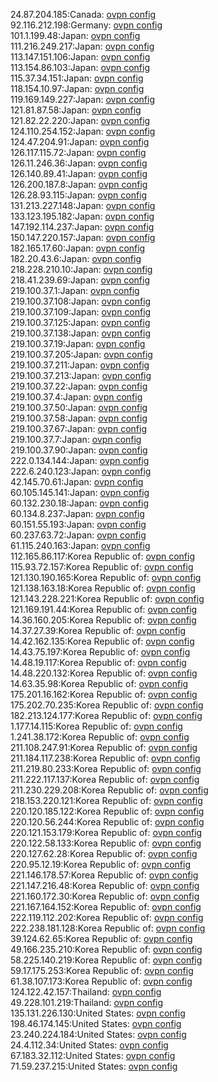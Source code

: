 24.87.204.185:Canada: [ovpn config](vpn/24_87_204_185.ovpn)  
92.116.212.198:Germany: [ovpn config](vpn/92_116_212_198.ovpn)  
101.1.199.48:Japan: [ovpn config](vpn/101_1_199_48.ovpn)  
111.216.249.217:Japan: [ovpn config](vpn/111_216_249_217.ovpn)  
113.147.151.106:Japan: [ovpn config](vpn/113_147_151_106.ovpn)  
113.154.86.103:Japan: [ovpn config](vpn/113_154_86_103.ovpn)  
115.37.34.151:Japan: [ovpn config](vpn/115_37_34_151.ovpn)  
118.154.10.97:Japan: [ovpn config](vpn/118_154_10_97.ovpn)  
119.169.149.227:Japan: [ovpn config](vpn/119_169_149_227.ovpn)  
121.81.87.58:Japan: [ovpn config](vpn/121_81_87_58.ovpn)  
121.82.22.220:Japan: [ovpn config](vpn/121_82_22_220.ovpn)  
124.110.254.152:Japan: [ovpn config](vpn/124_110_254_152.ovpn)  
124.47.204.91:Japan: [ovpn config](vpn/124_47_204_91.ovpn)  
126.117.115.72:Japan: [ovpn config](vpn/126_117_115_72.ovpn)  
126.11.246.36:Japan: [ovpn config](vpn/126_11_246_36.ovpn)  
126.140.89.41:Japan: [ovpn config](vpn/126_140_89_41.ovpn)  
126.200.187.8:Japan: [ovpn config](vpn/126_200_187_8.ovpn)  
126.28.93.115:Japan: [ovpn config](vpn/126_28_93_115.ovpn)  
131.213.227.148:Japan: [ovpn config](vpn/131_213_227_148.ovpn)  
133.123.195.182:Japan: [ovpn config](vpn/133_123_195_182.ovpn)  
147.192.114.237:Japan: [ovpn config](vpn/147_192_114_237.ovpn)  
150.147.220.157:Japan: [ovpn config](vpn/150_147_220_157.ovpn)  
182.165.17.60:Japan: [ovpn config](vpn/182_165_17_60.ovpn)  
182.20.43.6:Japan: [ovpn config](vpn/182_20_43_6.ovpn)  
218.228.210.10:Japan: [ovpn config](vpn/218_228_210_10.ovpn)  
218.41.239.69:Japan: [ovpn config](vpn/218_41_239_69.ovpn)  
219.100.37.1:Japan: [ovpn config](vpn/219_100_37_1.ovpn)  
219.100.37.108:Japan: [ovpn config](vpn/219_100_37_108.ovpn)  
219.100.37.109:Japan: [ovpn config](vpn/219_100_37_109.ovpn)  
219.100.37.125:Japan: [ovpn config](vpn/219_100_37_125.ovpn)  
219.100.37.138:Japan: [ovpn config](vpn/219_100_37_138.ovpn)  
219.100.37.19:Japan: [ovpn config](vpn/219_100_37_19.ovpn)  
219.100.37.205:Japan: [ovpn config](vpn/219_100_37_205.ovpn)  
219.100.37.211:Japan: [ovpn config](vpn/219_100_37_211.ovpn)  
219.100.37.213:Japan: [ovpn config](vpn/219_100_37_213.ovpn)  
219.100.37.22:Japan: [ovpn config](vpn/219_100_37_22.ovpn)  
219.100.37.4:Japan: [ovpn config](vpn/219_100_37_4.ovpn)  
219.100.37.50:Japan: [ovpn config](vpn/219_100_37_50.ovpn)  
219.100.37.58:Japan: [ovpn config](vpn/219_100_37_58.ovpn)  
219.100.37.67:Japan: [ovpn config](vpn/219_100_37_67.ovpn)  
219.100.37.7:Japan: [ovpn config](vpn/219_100_37_7.ovpn)  
219.100.37.90:Japan: [ovpn config](vpn/219_100_37_90.ovpn)  
222.0.134.144:Japan: [ovpn config](vpn/222_0_134_144.ovpn)  
222.6.240.123:Japan: [ovpn config](vpn/222_6_240_123.ovpn)  
42.145.70.61:Japan: [ovpn config](vpn/42_145_70_61.ovpn)  
60.105.145.141:Japan: [ovpn config](vpn/60_105_145_141.ovpn)  
60.132.230.18:Japan: [ovpn config](vpn/60_132_230_18.ovpn)  
60.134.8.237:Japan: [ovpn config](vpn/60_134_8_237.ovpn)  
60.151.55.193:Japan: [ovpn config](vpn/60_151_55_193.ovpn)  
60.237.63.72:Japan: [ovpn config](vpn/60_237_63_72.ovpn)  
61.115.240.163:Japan: [ovpn config](vpn/61_115_240_163.ovpn)  
112.165.86.117:Korea Republic of: [ovpn config](vpn/112_165_86_117.ovpn)  
115.93.72.157:Korea Republic of: [ovpn config](vpn/115_93_72_157.ovpn)  
121.130.190.165:Korea Republic of: [ovpn config](vpn/121_130_190_165.ovpn)  
121.138.163.18:Korea Republic of: [ovpn config](vpn/121_138_163_18.ovpn)  
121.143.228.221:Korea Republic of: [ovpn config](vpn/121_143_228_221.ovpn)  
121.169.191.44:Korea Republic of: [ovpn config](vpn/121_169_191_44.ovpn)  
14.36.160.205:Korea Republic of: [ovpn config](vpn/14_36_160_205.ovpn)  
14.37.27.39:Korea Republic of: [ovpn config](vpn/14_37_27_39.ovpn)  
14.42.162.135:Korea Republic of: [ovpn config](vpn/14_42_162_135.ovpn)  
14.43.75.197:Korea Republic of: [ovpn config](vpn/14_43_75_197.ovpn)  
14.48.19.117:Korea Republic of: [ovpn config](vpn/14_48_19_117.ovpn)  
14.48.220.132:Korea Republic of: [ovpn config](vpn/14_48_220_132.ovpn)  
14.63.35.98:Korea Republic of: [ovpn config](vpn/14_63_35_98.ovpn)  
175.201.16.162:Korea Republic of: [ovpn config](vpn/175_201_16_162.ovpn)  
175.202.70.235:Korea Republic of: [ovpn config](vpn/175_202_70_235.ovpn)  
182.213.124.177:Korea Republic of: [ovpn config](vpn/182_213_124_177.ovpn)  
1.177.14.115:Korea Republic of: [ovpn config](vpn/1_177_14_115.ovpn)  
1.241.38.172:Korea Republic of: [ovpn config](vpn/1_241_38_172.ovpn)  
211.108.247.91:Korea Republic of: [ovpn config](vpn/211_108_247_91.ovpn)  
211.184.117.238:Korea Republic of: [ovpn config](vpn/211_184_117_238.ovpn)  
211.219.80.233:Korea Republic of: [ovpn config](vpn/211_219_80_233.ovpn)  
211.222.117.137:Korea Republic of: [ovpn config](vpn/211_222_117_137.ovpn)  
211.230.229.208:Korea Republic of: [ovpn config](vpn/211_230_229_208.ovpn)  
218.153.220.121:Korea Republic of: [ovpn config](vpn/218_153_220_121.ovpn)  
220.120.185.122:Korea Republic of: [ovpn config](vpn/220_120_185_122.ovpn)  
220.120.56.244:Korea Republic of: [ovpn config](vpn/220_120_56_244.ovpn)  
220.121.153.179:Korea Republic of: [ovpn config](vpn/220_121_153_179.ovpn)  
220.122.58.133:Korea Republic of: [ovpn config](vpn/220_122_58_133.ovpn)  
220.127.62.28:Korea Republic of: [ovpn config](vpn/220_127_62_28.ovpn)  
220.95.12.19:Korea Republic of: [ovpn config](vpn/220_95_12_19.ovpn)  
221.146.178.57:Korea Republic of: [ovpn config](vpn/221_146_178_57.ovpn)  
221.147.216.48:Korea Republic of: [ovpn config](vpn/221_147_216_48.ovpn)  
221.160.172.30:Korea Republic of: [ovpn config](vpn/221_160_172_30.ovpn)  
221.167.164.152:Korea Republic of: [ovpn config](vpn/221_167_164_152.ovpn)  
222.119.112.202:Korea Republic of: [ovpn config](vpn/222_119_112_202.ovpn)  
222.238.181.128:Korea Republic of: [ovpn config](vpn/222_238_181_128.ovpn)  
39.124.62.65:Korea Republic of: [ovpn config](vpn/39_124_62_65.ovpn)  
49.166.235.210:Korea Republic of: [ovpn config](vpn/49_166_235_210.ovpn)  
58.225.140.219:Korea Republic of: [ovpn config](vpn/58_225_140_219.ovpn)  
59.17.175.253:Korea Republic of: [ovpn config](vpn/59_17_175_253.ovpn)  
61.38.107.173:Korea Republic of: [ovpn config](vpn/61_38_107_173.ovpn)  
124.122.42.157:Thailand: [ovpn config](vpn/124_122_42_157.ovpn)  
49.228.101.219:Thailand: [ovpn config](vpn/49_228_101_219.ovpn)  
135.131.226.130:United States: [ovpn config](vpn/135_131_226_130.ovpn)  
198.46.174.145:United States: [ovpn config](vpn/198_46_174_145.ovpn)  
23.240.224.184:United States: [ovpn config](vpn/23_240_224_184.ovpn)  
24.4.112.34:United States: [ovpn config](vpn/24_4_112_34.ovpn)  
67.183.32.112:United States: [ovpn config](vpn/67_183_32_112.ovpn)  
71.59.237.215:United States: [ovpn config](vpn/71_59_237_215.ovpn)  
